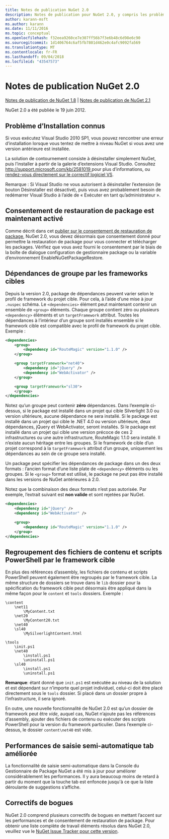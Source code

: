 ```yaml
---
title: Notes de publication NuGet 2.0
description: Notes de publication pour NuGet 2.0, y compris les problèmes connus, les correctifs de bogues, les fonctionnalités ajoutées et les dcr.
author: karann-msft
ms.author: karann
ms.date: 11/11/2016
ms.topic: conceptual
ms.openlocfilehash: f32eea9260ce7e307ff56b7f3e6b48c6d98e6c90
ms.sourcegitcommit: 1d1406764c6af5fb7801d462e0c4afc9092fa569
ms.translationtype: MT
ms.contentlocale: fr-FR
ms.lasthandoff: 09/04/2018
ms.locfileid: "43547573"
---
```

# <a name="nuget-20-release-notes"></a>Notes de publication NuGet 2.0

[Notes de publication de NuGet 1.8](../release-notes/nuget-1.8.md) | [Notes de publication de NuGet 2.1](../release-notes/nuget-2.1.md)

NuGet 2.0 a été publiée le 19 juin 2012.

## <a name="known-installation-issue"></a>Problème d’Installation connus
Si vous exécutez Visual Studio 2010 SP1, vous pouvez rencontrer une erreur d’installation lorsque vous tentez de mettre à niveau NuGet si vous avez une version antérieure est installée.

La solution de contournement consiste à désinstaller simplement NuGet, puis l’installer à partir de la galerie d’extensions Visual Studio.  Consultez [ http://support.microsoft.com/kb/2581019 ](http://support.microsoft.com/kb/2581019) pour plus d’informations, ou [rendez-vous directement sur le correctif logiciel VS](http://bit.ly/vsixcertfix).

Remarque : Si Visual Studio ne vous autorisent à désinstaller l’extension (le bouton Désinstaller est désactivé), puis vous avez probablement besoin de redémarrer Visual Studio à l’aide de « Exécuter en tant qu’administrateur ».

## <a name="package-restore-consent-is-now-active"></a>Consentement de restauration de package est maintenant activé

Comme décrit dans cet [publier sur le consentement de restauration de package](http://blog.nuget.org/20120518/package-restore-and-consent.html), NuGet 2.0, vous devez désormais que consentement donné pour permettre la restauration de package pour vous connecter et télécharger les packages. Vérifiez que vous avez fourni le consentement par le biais de la boîte de dialogue configuration de gestionnaire package ou la variable d’environnement EnableNuGetPackageRestore.

## <a name="group-dependencies-by-target-frameworks"></a>Dépendances de groupe par les frameworks cibles

Depuis la version 2.0, package de dépendances peuvent varier selon le profil de framework du projet cible. Pour cela, à l’aide d’une mise à jour `.nuspec` schéma. Le `<dependencies>` élément peut maintenant contenir un ensemble de `<group>` éléments. Chaque groupe contient zéro ou plusieurs `<dependency>` éléments et un `targetFramework` attribut. Toutes les dépendances à l’intérieur d’un groupe sont installés ensemble si le framework cible est compatible avec le profil de framework du projet cible. Exemple :

```xml
<dependencies>
    <group>
        <dependency id="RouteMagic" version="1.1.0" />
    </group>

    <group targetFramework="net40">
        <dependency id="jQuery" />
        <dependency id="WebActivator" />
    </group>

    <group targetFramework="sl30">
    </group>
</dependencies>
```

Notez qu’un groupe peut contenir **zéro** dépendances. Dans l’exemple ci-dessus, si le package est installé dans un projet qui cible Silverlight 3.0 ou version ultérieure, aucune dépendance ne sera installé. Si le package est installé dans un projet qui cible le .NET 4.0 ou version ultérieure, deux dépendances, jQuery et WebActivator, seront installés.  Si le package est installé dans un projet qui cible une version précoce de ces 2 infrastructures ou une autre infrastructure, RouteMagic 1.1.0 sera installé. Il n’existe aucun héritage entre les groupes. Si le framework de cible d’un projet correspond à la `targetFramework` attribut d’un groupe, uniquement les dépendances au sein de ce groupe sera installé.

Un package peut spécifier les dépendances de package dans un des deux formats : l’ancien format d’une liste plate de `<dependency>` éléments ou les groupes. Si le `<group>` format est utilisé, le package ne peut pas être installé dans les versions de NuGet antérieures à 2.0.

Notez que la combinaison des deux formats n’est pas autorisée. Par exemple, l’extrait suivant est **non valide** et sont rejetées par NuGet.

```xml
<dependencies>
    <dependency id="jQuery" />
    <dependency id="WebActivator" />

    <group>
        <dependency id="RouteMagic" version="1.1.0" />
    </group>
</dependencies>
```

## <a name="grouping-content-files-and-powershell-scripts-by-target-framework"></a>Regroupement des fichiers de contenu et scripts PowerShell par le framework cible

En plus des références d’assembly, les fichiers de contenu et scripts PowerShell peuvent également être regroupés par le framework cible. La même structure de dossiers se trouve dans le `lib` dossier pour la spécification du framework cible peut désormais être appliqué dans la même façon pour le `content` et `tools` dossiers. Exemple :

    \content
        \net11
            \MyContent.txt
        \net20
            \MyContent20.txt
        \net40
        \sl40
            \MySilverlightContent.html

    \tools
        \init.ps1
        \net40
            \install.ps1
            \uninstall.ps1
        \sl40
            \install.ps1
            \uninstall.ps1

**Remarque**: étant donné que `init.ps1` est exécutée au niveau de la solution et est dépendant sur n’importe quel projet individuel, celui-ci doit être placé directement sous le `tools` dossier. Si placé dans un dossier propre à l’infrastructure, il sera ignoré.

En outre, une nouvelle fonctionnalité de NuGet 2.0 est qu’un dossier de framework peut être *vide*, auquel cas, NuGet n’ajoute pas les références d’assembly, ajouter des fichiers de contenu ou exécuter des scripts PowerShell pour la version du framework particulier. Dans l’exemple ci-dessus, le dossier `content\net40` est vide.

## <a name="improved-tab-completion-performance"></a>Performances de saisie semi-automatique tab améliorée
La fonctionnalité de saisie semi-automatique dans la Console du Gestionnaire de Package NuGet a été mis à jour pour améliorer considérablement les performances. Il y aura beaucoup moins de retard à partir du moment que la touche tab est enfoncée jusqu'à ce que la liste déroulante de suggestions s’affiche.

## <a name="bug-fixes"></a>Correctifs de bogues
NuGet 2.0 comprend plusieurs correctifs de bogues en mettant l’accent sur les performances et de consentement de restauration de package.
Pour obtenir une liste complète de travail éléments résolus dans NuGet 2.0, veuillez vue le [NuGet Issue Tracker pour cette version](http://nuget.codeplex.com/workitem/list/advanced?keyword=&status=Closed&type=All&priority=All&release=NuGet%202.0&assignedTo=All&component=All&sortField=Votes&sortDirection=Descending&page=0).
